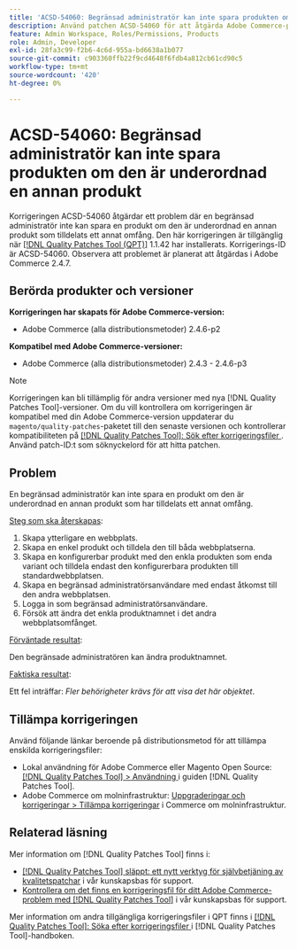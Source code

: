 ```yaml
---
title: 'ACSD-54060: Begränsad administratör kan inte spara produkten om den är underordnad en annan produkt'
description: Använd patchen ACSD-54060 för att åtgärda Adobe Commerce-problemet där en begränsad administratör inte kan spara en produkt om den är underordnad en annan produkt som tilldelats ett annat omfång.
feature: Admin Workspace, Roles/Permissions, Products
role: Admin, Developer
exl-id: 28fa3c99-f2b6-4c6d-955a-bd6638a1b077
source-git-commit: c903360ffb22f9cd4648f6fdb4a812cb61cd90c5
workflow-type: tm+mt
source-wordcount: '420'
ht-degree: 0%

---
```


# ACSD-54060: Begränsad administratör kan inte spara produkten om den är underordnad en annan produkt

Korrigeringen ACSD-54060 åtgärdar ett problem där en begränsad administratör inte kan spara en produkt om den är underordnad en annan produkt som tilldelats ett annat omfång. Den här korrigeringen är tillgänglig när [[!DNL Quality Patches Tool (QPT)]](/help/announcements/adobe-commerce-announcements/magento-quality-patches-released-new-tool-to-self-serve-quality-patches.md) 1.1.42 har installerats. Korrigerings-ID är ACSD-54060. Observera att problemet är planerat att åtgärdas i Adobe Commerce 2.4.7.

## Berörda produkter och versioner

**Korrigeringen har skapats för Adobe Commerce-version:**

* Adobe Commerce (alla distributionsmetoder) 2.4.6-p2

**Kompatibel med Adobe Commerce-versioner:**

* Adobe Commerce (alla distributionsmetoder) 2.4.3 - 2.4.6-p3

>[!NOTE]
>
>Korrigeringen kan bli tillämplig för andra versioner med nya [!DNL Quality Patches Tool]-versioner. Om du vill kontrollera om korrigeringen är kompatibel med din Adobe Commerce-version uppdaterar du `magento/quality-patches`-paketet till den senaste versionen och kontrollerar kompatibiliteten på [[!DNL Quality Patches Tool]: Sök efter korrigeringsfiler ](https://experienceleague.adobe.com/tools/commerce-quality-patches/index.html). Använd patch-ID:t som söknyckelord för att hitta patchen.

## Problem

En begränsad administratör kan inte spara en produkt om den är underordnad en annan produkt som har tilldelats ett annat omfång.

<u>Steg som ska återskapas</u>:

1. Skapa ytterligare en webbplats.
1. Skapa en enkel produkt och tilldela den till båda webbplatserna.
1. Skapa en konfigurerbar produkt med den enkla produkten som enda variant och tilldela endast den konfigurerbara produkten till standardwebbplatsen.
1. Skapa en begränsad administratörsanvändare med endast åtkomst till den andra webbplatsen.
1. Logga in som begränsad administratörsanvändare.
1. Försök att ändra det enkla produktnamnet i det andra webbplatsomfånget.

<u>Förväntade resultat</u>:

Den begränsade administratören kan ändra produktnamnet.

<u>Faktiska resultat</u>:

Ett fel inträffar: *Fler behörigheter krävs för att visa det här objektet*.

## Tillämpa korrigeringen

Använd följande länkar beroende på distributionsmetod för att tillämpa enskilda korrigeringsfiler:

* Lokal användning för Adobe Commerce eller Magento Open Source: [[!DNL Quality Patches Tool] > Användning ](https://experienceleague.adobe.com/docs/commerce-operations/tools/quality-patches-tool/usage.html) i guiden [!DNL Quality Patches Tool].
* Adobe Commerce om molninfrastruktur: [Uppgraderingar och korrigeringar > Tillämpa korrigeringar](https://experienceleague.adobe.com/docs/commerce-cloud-service/user-guide/develop/upgrade/apply-patches.html) i Commerce om molninfrastruktur.

## Relaterad läsning

Mer information om [!DNL Quality Patches Tool] finns i:

* [[!DNL Quality Patches Tool] släppt: ett nytt verktyg för självbetjäning av kvalitetspatchar](/help/announcements/adobe-commerce-announcements/magento-quality-patches-released-new-tool-to-self-serve-quality-patches.md) i vår kunskapsbas för support.
* [Kontrollera om det finns en korrigeringsfil för ditt Adobe Commerce-problem med  [!DNL Quality Patches Tool]](/help/support-tools/patches-available-in-qpt-tool/check-patch-for-magento-issue-with-magento-quality-patches.md) i vår kunskapsbas för support.

Mer information om andra tillgängliga korrigeringsfiler i QPT finns i [[!DNL Quality Patches Tool]: Söka efter korrigeringsfiler ](https://experienceleague.adobe.com/tools/commerce-quality-patches/index.html) i [!DNL Quality Patches Tool]-handboken.

